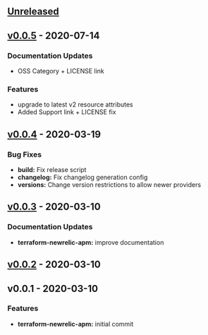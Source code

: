 <a name="unreleased"></a>
## [Unreleased]


<a name="v0.0.5"></a>
## [v0.0.5] - 2020-07-14
### Documentation Updates
- OSS Category + LICENSE link

### Features
- upgrade to latest v2 resource attributes
- Added Support link + LICENSE fix


<a name="v0.0.4"></a>
## [v0.0.4] - 2020-03-19
### Bug Fixes
- **build:** Fix release script
- **changelog:** Fix changelog generation config
- **versions:** Change version restrictions to allow newer providers


<a name="v0.0.3"></a>
## [v0.0.3] - 2020-03-10
### Documentation Updates
- **terraform-newrelic-apm:** improve documentation


<a name="v0.0.2"></a>
## [v0.0.2] - 2020-03-10

<a name="v0.0.1"></a>
## v0.0.1 - 2020-03-10
### Features
- **terraform-newrelic-apm:** initial commit


[Unreleased]: https://github.com/newrelic/terraform-newrelic-apm/compare/v0.0.5...HEAD
[v0.0.5]: https://github.com/newrelic/terraform-newrelic-apm/compare/v0.0.4...v0.0.5
[v0.0.4]: https://github.com/newrelic/terraform-newrelic-apm/compare/v0.0.3...v0.0.4
[v0.0.3]: https://github.com/newrelic/terraform-newrelic-apm/compare/v0.0.2...v0.0.3
[v0.0.2]: https://github.com/newrelic/terraform-newrelic-apm/compare/v0.0.1...v0.0.2
